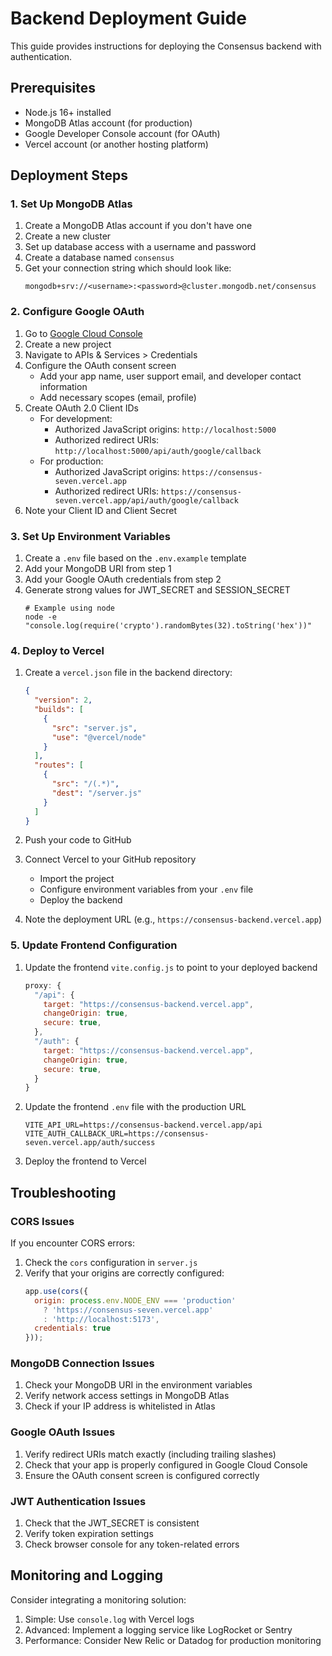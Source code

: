 # Backend Deployment Guide

This guide provides instructions for deploying the Consensus backend with authentication.

## Prerequisites

- Node.js 16+ installed
- MongoDB Atlas account (for production)
- Google Developer Console account (for OAuth)
- Vercel account (or another hosting platform)

## Deployment Steps

### 1. Set Up MongoDB Atlas

1. Create a MongoDB Atlas account if you don't have one
2. Create a new cluster
3. Set up database access with a username and password
4. Create a database named `consensus`
5. Get your connection string which should look like:
   ```
   mongodb+srv://<username>:<password>@cluster.mongodb.net/consensus
   ```

### 2. Configure Google OAuth

1. Go to [Google Cloud Console](https://console.cloud.google.com/)
2. Create a new project
3. Navigate to APIs & Services > Credentials
4. Configure the OAuth consent screen
   - Add your app name, user support email, and developer contact information
   - Add necessary scopes (email, profile)
5. Create OAuth 2.0 Client IDs
   - For development: 
     - Authorized JavaScript origins: `http://localhost:5000`
     - Authorized redirect URIs: `http://localhost:5000/api/auth/google/callback`
   - For production:
     - Authorized JavaScript origins: `https://consensus-seven.vercel.app`
     - Authorized redirect URIs: `https://consensus-seven.vercel.app/api/auth/google/callback`
6. Note your Client ID and Client Secret

### 3. Set Up Environment Variables

1. Create a `.env` file based on the `.env.example` template
2. Add your MongoDB URI from step 1
3. Add your Google OAuth credentials from step 2
4. Generate strong values for JWT_SECRET and SESSION_SECRET
   ```
   # Example using node
   node -e "console.log(require('crypto').randomBytes(32).toString('hex'))"
   ```

### 4. Deploy to Vercel

1. Create a `vercel.json` file in the backend directory:
   ```json
   {
     "version": 2,
     "builds": [
       {
         "src": "server.js",
         "use": "@vercel/node"
       }
     ],
     "routes": [
       {
         "src": "/(.*)",
         "dest": "/server.js"
       }
     ]
   }
   ```

2. Push your code to GitHub

3. Connect Vercel to your GitHub repository
   - Import the project
   - Configure environment variables from your `.env` file
   - Deploy the backend

4. Note the deployment URL (e.g., `https://consensus-backend.vercel.app`)

### 5. Update Frontend Configuration

1. Update the frontend `vite.config.js` to point to your deployed backend
   ```javascript
   proxy: {
     "/api": {
       target: "https://consensus-backend.vercel.app",
       changeOrigin: true,
       secure: true,
     },
     "/auth": {
       target: "https://consensus-backend.vercel.app",
       changeOrigin: true,
       secure: true,
     }
   }
   ```

2. Update the frontend `.env` file with the production URL
   ```
   VITE_API_URL=https://consensus-backend.vercel.app/api
   VITE_AUTH_CALLBACK_URL=https://consensus-seven.vercel.app/auth/success
   ```

3. Deploy the frontend to Vercel

## Troubleshooting

### CORS Issues

If you encounter CORS errors:

1. Check the `cors` configuration in `server.js`
2. Verify that your origins are correctly configured:
   ```javascript
   app.use(cors({
     origin: process.env.NODE_ENV === 'production' 
       ? 'https://consensus-seven.vercel.app' 
       : 'http://localhost:5173',
     credentials: true
   }));
   ```

### MongoDB Connection Issues

1. Check your MongoDB URI in the environment variables
2. Verify network access settings in MongoDB Atlas
3. Check if your IP address is whitelisted in Atlas

### Google OAuth Issues

1. Verify redirect URIs match exactly (including trailing slashes)
2. Check that your app is properly configured in Google Cloud Console
3. Ensure the OAuth consent screen is configured correctly

### JWT Authentication Issues

1. Check that the JWT_SECRET is consistent
2. Verify token expiration settings
3. Check browser console for any token-related errors

## Monitoring and Logging

Consider integrating a monitoring solution:

1. Simple: Use `console.log` with Vercel logs
2. Advanced: Implement a logging service like LogRocket or Sentry
3. Performance: Consider New Relic or Datadog for production monitoring
